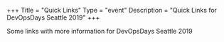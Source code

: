+++
Title = "Quick Links"
Type = "event"
Description = "Quick Links for DevOpsDays Seattle 2019"
+++

Some links with more information for DevOpsDays Seattle 2019

